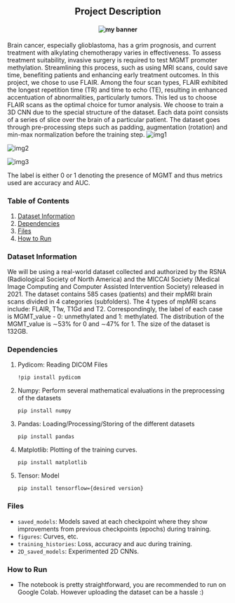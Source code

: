 <h2 align='center'> Project Description </h2>
<h4 align='center'><img src="https://github.com/alanbui2808/RSNA-MICCAI_Brain_Tumor_Radiogenomic_Classification/assets/47062764/49c990e5-2cb6-4f2e-8866-baa6e1d03117" alt="my banner"> </h4>

Brain cancer, especially glioblastoma, has a grim prognosis, and current treatment with alkylating chemotherapy varies in effectiveness. To assess treatment suitability, invasive surgery is required to test MGMT promoter methylation. Streamlining this process, such as using MRI scans, could save time, benefiting patients and enhancing early treatment outcomes. In this project, we chose to use FLAIR. Among the four scan types, FLAIR exhibited the longest repetition time (TR) and time to echo (TE), resulting in enhanced accentuation of abnormalities, particularly tumors. This led us to choose FLAIR scans as the optimal choice for tumor analysis. We choose to train a 3D CNN due to the special structure of the dataset. Each data point consists of a series of slice over the brain of a particular patient. The dataset goes through pre-processing steps such as padding, augmentation (rotation) and min-max normalization before the training step. 
![img1](https://github.com/alanbui2808/RSNA-MICCAI_Brain_Tumor_Radiogenomic_Classification/assets/47062764/039247dc-a7f0-4313-9550-03f24a099d73)

![img2](https://github.com/alanbui2808/RSNA-MICCAI_Brain_Tumor_Radiogenomic_Classification/assets/47062764/9c836d82-e5f7-42de-ab9d-120fa32ce4bd)

![img3](https://github.com/alanbui2808/RSNA-MICCAI_Brain_Tumor_Radiogenomic_Classification/assets/47062764/e5418ea2-574b-420c-9eed-19777a128561)

The label is either 0 or 1 denoting the presence of MGMT and thus metrics used are accuracy and AUC.







### Table of Contents

1. [Dataset Information](#dataset_info)
2. [Dependencies](#depend)
3. [Files](#files)
4. [How to Run](#run)

### Dataset Information<a name="dataset_info"></a>
We will be using a real-world dataset collected and authorized by the RSNA (Radiological Society of North America) and the MICCAI Society (Medical Image Computing and Computer Assisted Intervention Society) released in 2021. The dataset contains 585 cases (patients) and their mpMRI brain scans divided in 4 categories (subfolders). The 4 types of mpMRI scans include: FLAIR, T1w, T1Gd and T2. Correspondingly, the label of each case is MGMT_value - 0: unmethylated and 1: methylated. The distribution of the MGMT_value is ∼53% for 0 and ∼47% for 1. The size of the dataset is 132GB.

### Dependencies<a name="depend"></a>
1. Pydicom: Reading DICOM Files

    `!pip install pydicom`
  
2. Numpy: Perform several mathematical evaluations in the preprocessing of the datasets
   
    `pip install numpy  `

4. Pandas: Loading/Processing/Storing of the different datasets

    `pip install pandas `
  
5. Matplotlib: Plotting of the training curves.

    `pip install matplotlib`
  
6. Tensor: Model

    `pip install tensorflow={desired version}`
  
### Files<a name="files"></a>
* `saved_models`: Models saved at each checkpoint where they show improvements from previous checkpoints (epochs) during training.
* `figures`: Curves, etc.
* `training_histories`: Loss, accuracy and auc during training.
* `2D_saved_models`: Experimented 2D CNNs.

### How to Run<a name="run"></a>
* The notebook is pretty straightforward, you are recommended to run on Google Colab. However uploading the dataset can be a hassle :)
  
